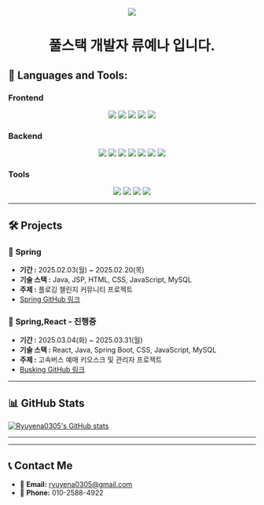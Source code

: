 <p align="center">
  <img src="https://capsule-render.vercel.app/api?type=waving&color=F9C5D5&height=200&section=header&text=Yena%20Github!&fontSize=90&fontColor=ffffff" />
</p>



<!--<a href="https://www.gitanimals.org/en_US?utm_medium=image&utm_source=Ryuyena0305&utm_content=farm">
<img
  src="https://render.gitanimals.org/farms/Ryuyena0305"
  width="600"
  height="300"
/>
</a>-->

<h1 align="center"> 풀스택 개발자 류예나 입니다.</h1>

## 🚀 **Languages and Tools:**  

### **Frontend**
<div align="center">
  <img src="https://img.shields.io/badge/HTML5-E34F26?style=flat-square&logo=html5&logoColor=white">
  <img src="https://img.shields.io/badge/CSS3-1572B6?style=flat-square&logo=css3&logoColor=white">
  <img src="https://img.shields.io/badge/JavaScript-F7DF1E?style=flat-square&logo=javascript&logoColor=black">
  <img src="https://img.shields.io/badge/bootstrap-7952B3?style=flat-square&logo=bootstrap&logoColor=white">
 <img src="https://img.shields.io/badge/React-61DAFB?style=flat-square&logo=react&logoColor=black">
</div>

### **Backend**
<div align="center">
  <img src="https://img.shields.io/badge/Java-007396?style=flat-square&logo=java&logoColor=white">
  <img src="https://img.shields.io/badge/Spring-6DB33F?style=flat-square&logo=spring&logoColor=white">
  <img src="https://img.shields.io/badge/Spring%20Boot-6DB33F?style=flat-square&logo=springboot&logoColor=white">
  <img src="https://img.shields.io/badge/Servlet-007396?style=flat-square&logo=java&logoColor=white">
  <img src="https://img.shields.io/badge/JSP-007396?style=flat-square&logo=java&logoColor=white">
<img src="https://img.shields.io/badge/MyBatis-F80000?style=flat-square&logo=&logoColor=white">
  <!--  <img src="https://img.shields.io/badge/Swagger-85EA2D?style=flat-square&logo=swagger&logoColor=black"> -->
  <img src="https://img.shields.io/badge/MySQL-4479A1?style=flat-square&logo=mysql&logoColor=white">
  <!--<img src="https://img.shields.io/badge/Oracle-F80000?style=flat-square&logo=oracle&logoColor=white">-->
</div>

### **Tools**
<div align="center">
  <img src="https://img.shields.io/badge/Git-F05032?style=flat-square&logo=git&logoColor=white">
  <img src="https://img.shields.io/badge/VSCode-007ACC?style=flat-square&logo=visualstudiocode&logoColor=white">
  <img src="https://img.shields.io/badge/Eclipse-2C2255?style=flat-square&logo=eclipse&logoColor=white">
<!--  <img src="https://img.shields.io/badge/Figma-F24E1E?style=flat-square&logo=figma&logoColor=white"> -->
  <img src="https://img.shields.io/badge/IntelliJ IDEA-000000?style=flat-square&logo=intellij-idea&logoColor=white">
</div>

<!--## 📂 **Notion**  
- [📝 Notion 이력서 링크](https://marsh-whitefish-61e.notion.site/FullStack-Developer-165e6594e42b803a8363c0330cb185c4?pvs=4)
-->
---

## 🛠️ **Projects**  

<!--### 📌 **FIT NEXUS** (REST API, React)
- **기술 스택 :** React, Java, Spring Boot, CSS, JavaScript, MySQL, Jwt
- **주제 :** 헬스장 관리 및 PT예약 시스템  
- [FIT NEXUS GitHub 링크](https://github.com/LimeYun/MSA9_GYM_REST)-->


### 📌 **Spring** 
- **기간 :** 2025.02.03(월) ~ 2025.02.20(목)
- **기술 스택 :** Java, JSP, HTML, CSS, JavaScript, MySQL
- **주제 :** 플로깅 챌린지 커뮤니티 프로젝트
- [Spring GitHub 링크](https://github.com/Ryuyena0305/recycle_project)

### 📌 **Spring,React** - 진행중
- **기간 :** 2025.03.04(화) ~ 2025.03.31(월) 
- **기술 스택 :** React, Java, Spring Boot, CSS, JavaScript, MySQL
- **주제 :** 고속버스 예매 키오스크 및 관리자 프로젝트
- [Busking GitHub 링크](https://github.com/Ryuyena0305/busking_project)  



---
## 📊 **GitHub Stats**  
<!--![GitHub Stats](https://github-readme-stats.vercel.app/api?username=Ryuyena0305&show_icons=true&theme=default&bg_color=ffffff&title_color=8a2be2&text_color=ff69b4)-->
[![Ryuyena0305's GitHub stats](https://github-profile-summary-cards.vercel.app/api/cards/profile-details?username=Ryuyena0305&theme=vue)](https://github.com/Ryuyena0305)
<!--![Top Langs](https://github-readme-stats.vercel.app/api/top-langs/?username=Ryuyena0305&layout=compact)
![Anurag's github stats](https://github-readme-stats.vercel.app/api?username=Ryuyena0305)-->


---








---




## 📞 **Contact Me**  

- 📧 **Email:** [ryuyena0305@gmail.com](mailto:ryuyena0305@gmail.com)
- 📱 **Phone:** 010-2588-4922
